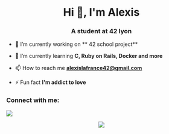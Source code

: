 <h1 align="center">Hi 👋, I'm Alexis</h1>
<h3 align="center">A student at 42 lyon</h3>

- 🔭 I’m currently working on ** 42 school project**

- 🌱 I’m currently learning **C, Ruby on Rails, Docker and more**

- 📫 How to reach me **alexislafrance42@gmail.com**

- ⚡ Fun fact **I'm addict to love**

<h3 align="left">Connect with me:</h3>
<a href="https://www.linkedin.com/in/alexis-lafrance/"><img align="center" src="https://img.shields.io/badge/LinkedIn-0077B5?style=for-the-badge&logo=linkedin&logoColor=white"></img></a>

<p align="center""><img align="center" src="https://badge42.herokuapp.com/api/stats/alafranc"></p>

